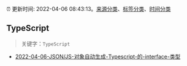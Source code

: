 :alarm_clock: 更新时间: 2022-04-06 08:43:13。[来源分类](../README.md)、[标签分类](../TAGS.md)、[时间分类](../TIMELINE.md)

## TypeScript


> 关键字：`TypeScript`



- [2022-04-06-JSON/JS-对象自动生成-Typescript-的-interface-类型](https://www.v2ex.com/t/845273) 